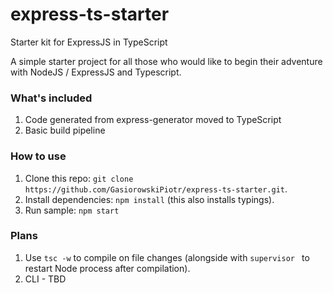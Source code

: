 # express-ts-starter
Starter kit for ExpressJS in TypeScript

A simple starter project for all those who would like to begin their adventure with NodeJS / ExpressJS and Typescript.

### What's included 
1. Code generated from express-generator moved to TypeScript
2. Basic build pipeline

### How to use
1. Clone this repo: ``` git clone https://github.com/GasiorowskiPiotr/express-ts-starter.git ```.
2. Install dependencies: ``` npm install ``` (this also installs typings).
3. Run sample: ``` npm start ```

### Plans
1. Use ``` tsc -w ``` to compile on file changes (alongside with ```supervisor ``` to restart Node process after compilation).
2. CLI - TBD
